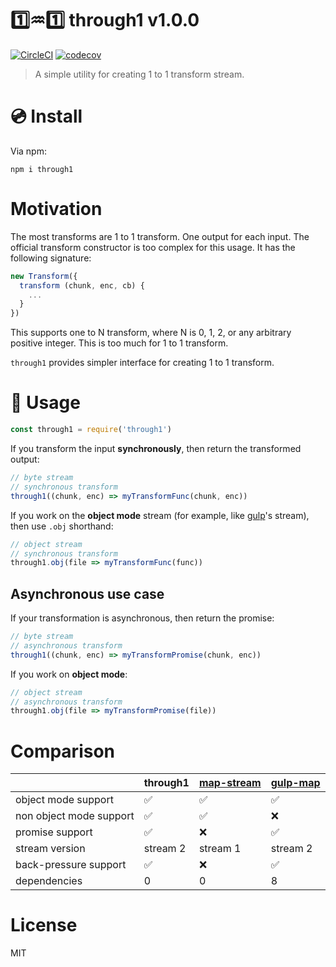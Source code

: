 # :one::aquarius::one: through1 v1.0.0

[![CircleCI](https://circleci.com/gh/kt3k/through1.svg?style=svg)](https://circleci.com/gh/kt3k/through1)
[![codecov](https://codecov.io/gh/kt3k/through1/branch/master/graph/badge.svg)](https://codecov.io/gh/kt3k/through1)

> A simple utility for creating 1 to 1 transform stream.

# :cd: Install

Via npm:

    npm i through1

# Motivation

The most transforms are 1 to 1 transform. One output for each input. The official transform constructor is too complex for this usage. It has the following signature:

```js
new Transform({
  transform (chunk, enc, cb) {
    ...
  }
})
```

This supports one to N transform, where N is 0, 1, 2, or any arbitrary positive integer. This is too much for 1 to 1 transform.

`through1` provides simpler interface for creating 1 to 1 transform.

# :memo: Usage

```js
const through1 = require('through1')
```

If you transform the input **synchronously**, then return the transformed output:

```js
// byte stream
// synchronous transform
through1((chunk, enc) => myTransformFunc(chunk, enc))
```

If you work on the **object mode** stream (for example, like [gulp][]'s stream), then use `.obj` shorthand:

```js
// object stream
// synchronous transform
through1.obj(file => myTransformFunc(func))
```

## Asynchronous use case

If your transformation is asynchronous, then return the promise:

```js
// byte stream
// asynchronous transform
through1((chunk, enc) => myTransformPromise(chunk, enc))
```

If you work on **object mode**:

```js
// object stream
// asynchronous transform
through1.obj(file => myTransformPromise(file))
```

# Comparison

|                         | through1 | [map-stream][] | [gulp-map][]
|-------------------------|----------|----------------|--------------
| object mode support     | ✅        | ✅              | ✅
| non object mode support | ✅        | ✅              | ❌
| promise support         | ✅        | ❌              | ✅
| stream version          | stream 2 | stream 1       | stream 2
| back-pressure support   | ✅        | ❌              | ✅
| dependencies            | 0        | 0              | 8

# License

MIT

[through2]: https://npm.im/through2
[gulp]: https://npm.im/gulp
[map-stream]: https://npm.im/map-stream
[gulp-map]: https://npm.im/gulp-map
